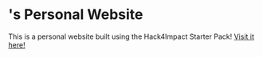 # <Your Name>'s Personal Website
This is a personal website built using the Hack4Impact Starter Pack!
[Visit it here!](https://kaylat6.github.io)
